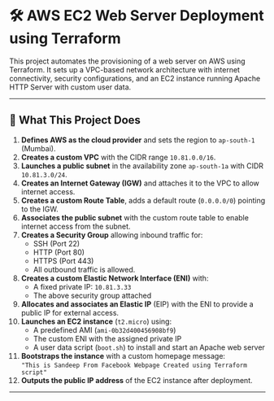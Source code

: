 # 🛠️ AWS EC2 Web Server Deployment using Terraform

This project automates the provisioning of a web server on AWS using Terraform. It sets up a VPC-based network architecture with internet connectivity, security configurations, and an EC2 instance running Apache HTTP Server with custom user data.

---

## 🚀 What This Project Does

1. **Defines AWS as the cloud provider** and sets the region to `ap-south-1` (Mumbai).
2. **Creates a custom VPC** with the CIDR range `10.81.0.0/16`.
3. **Launches a public subnet** in the availability zone `ap-south-1a` with CIDR `10.81.3.0/24`.
4. **Creates an Internet Gateway (IGW)** and attaches it to the VPC to allow internet access.
5. **Creates a custom Route Table**, adds a default route (`0.0.0.0/0`) pointing to the IGW.
6. **Associates the public subnet** with the custom route table to enable internet access from the subnet.
7. **Creates a Security Group** allowing inbound traffic for:
   - SSH (Port 22)
   - HTTP (Port 80)
   - HTTPS (Port 443)
   - All outbound traffic is allowed.
8. **Creates a custom Elastic Network Interface (ENI)** with:
   - A fixed private IP: `10.81.3.33`
   - The above security group attached
9. **Allocates and associates an Elastic IP** (EIP) with the ENI to provide a public IP for external access.
10. **Launches an EC2 instance** (`t2.micro`) using:
    - A predefined AMI (`ami-0b32d400456908bf9`)
    - The custom ENI with the assigned private IP
    - A user data script (`boot.sh`) to install and start an Apache web server
11. **Bootstraps the instance** with a custom homepage message:  
    `"This is Sandeep From Facebook Webpage Created using Terraform script"`
12. **Outputs the public IP address** of the EC2 instance after deployment.

---
